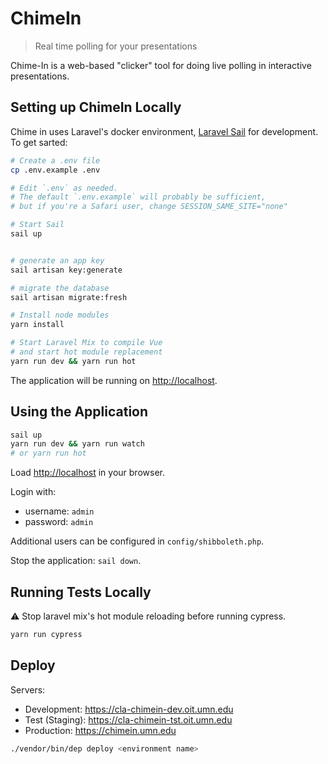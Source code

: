 # ChimeIn

> Real time polling for your presentations

Chime-In is a web-based "clicker" tool for doing live polling in interactive presentations.

## Setting up ChimeIn Locally

Chime in uses Laravel's docker environment, [Laravel Sail](https://laravel.com/docs/8.x/sail) for development. To get sarted:

```sh
# Create a .env file
cp .env.example .env

# Edit `.env` as needed.
# The default `.env.example` will probably be sufficient,
# but if you're a Safari user, change SESSION_SAME_SITE="none"

# Start Sail
sail up


# generate an app key
sail artisan key:generate

# migrate the database
sail artisan migrate:fresh

# Install node modules
yarn install

# Start Laravel Mix to compile Vue
# and start hot module replacement
yarn run dev && yarn run hot

```

The application will be running on <http://localhost>.

## Using the Application

```sh
sail up
yarn run dev && yarn run watch
# or yarn run hot
```

Load <http://localhost> in your browser.

Login with:

- username: `admin`
- password: `admin`

Additional users can be configured in `config/shibboleth.php`.

Stop the application: `sail down`.

## Running Tests Locally

⚠️ Stop laravel mix's hot module reloading before running cypress.

```sh
yarn run cypress
```

## Deploy

Servers:

- Development: https://cla-chimein-dev.oit.umn.edu
- Test (Staging): https://cla-chimein-tst.oit.umn.edu
- Production: https://chimein.umn.edu

```sh
./vendor/bin/dep deploy <environment name>
```